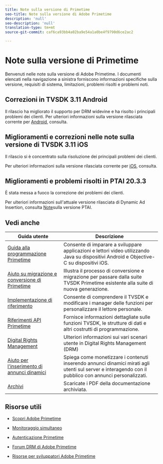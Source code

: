 ```yaml
---
title: Note sulla versione di Primetime
seo-title: Note sulla versione di Adobe Primetime
description: 'null'
seo-description: 'null'
translation-type: tm+mt
source-git-commit: caf6ca93bb4a02ba9e54a1a0be4f9790d6ce2ac2

---
```



# Note sulla versione di Primetime

Benvenuti nelle note sulla versione di Adobe Primetime. I documenti elencati nella navigazione a sinistra forniscono informazioni specifiche sulla versione, requisiti di sistema, limitazioni, problemi risolti e problemi noti.

## Correzioni in TVSDK 3.11 Android

Il rilascio ha migliorato il supporto per DRM widevine e ha risolto i principali problemi dei clienti.
Per ulteriori informazioni sulla versione rilasciata corrente per [Android](../release-notes/tvsdk-3x-android.md), consulta.

## Miglioramenti e correzioni nelle note sulla versione di TVSDK 3.11 iOS

Il rilascio si è concentrato sulla risoluzione dei principali problemi dei clienti.

Per ulteriori informazioni sulla versione rilasciata corrente per [iOS](../release-notes/tvsdk-3x-ios.md), consulta.

## Miglioramenti e problemi risolti in PTAI 20.3.3

È stata messa a fuoco la correzione dei problemi dei clienti.

Per ulteriori informazioni sull&#39;attuale versione rilasciata di Dynamic Ad Insertion, consulta [Note](ptai-19x-release-notes.md)sulla versione PTAI.

## Vedi anche

| Guida utente | Descrizione |
|--- |--- |
| [Guida alla programmazione Primetime](/help/programming/home.md) | Consente di imparare a sviluppare applicazioni e lettori video utilizzando Java su dispositivi Android e Objective-C su dispositivi iOS. |
| [Aiuto su migrazione e conversione di Primetime](/help/migration-guides/home.md) | Illustra il processo di conversione e migrazione per passare dalla suite TVSDK Primetime esistente alla suite di nuova generazione. |
| [Implementazione di riferimento](/help/android-reference-implementation/home.md) | Consente di comprendere il TVSDK e modificare i manager delle funzioni per personalizzare il lettore personale. |
| [Riferimenti API Primetime](/help/reference/api-references.md) | Fornisce informazioni dettagliate sulle funzioni TVSDK, le strutture di dati e altri costrutti di programmazione. |
| [Digital Rights Management](/help/digital-rights-management/home.md) | Ulteriori informazioni sui vari scenari utente in Digital Rights Management (DRM) |
| [Aiuto per l&#39;inserimento di annunci dinamici](/help/dynamic-ad-insertion/home.md) | Spiega come monetizzare i contenuti inserendo annunci dinamici mirati agli utenti sul server e interagendo con il pubblico con annunci personalizzati. |
| [Archivi](https://helpx.adobe.com/primetime/archives.html) | Scaricate i PDF della documentazione archiviata. |

## Risorse utili

* [Scopri Adobe Primetime](https://www.adobe.com/in/marketing/primetime.html)

* [Monitoraggio simultaneo](https://tve.helpdocsonline.com/concurrency-monitoring-introduction)

* [Autenticazione Primetime](https://tve.helpdocsonline.com/home)

* [Forum DRM di Adobe Primetime](https://forums.adobe.com/community/adobe_access)

* [Risorse per sviluppatori Adobe Primetime](https://www.adobe.com/devnet/primetime.html)
